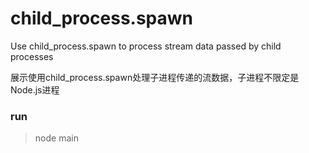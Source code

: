 # child_process.spawn
Use child_process.spawn to process stream data passed by child processes  

展示使用child_process.spawn处理子进程传递的流数据，子进程不限定是Node.js进程

### run  
> node main  

